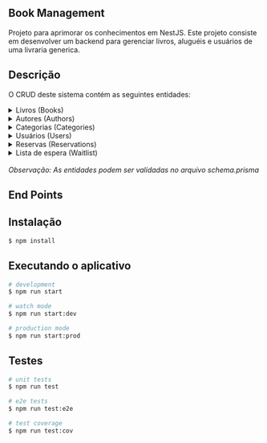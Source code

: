 ## Book Management

Projeto para aprimorar os conhecimentos em NestJS. Este projeto consiste em desenvolver um backend para gerenciar livros, aluguéis e usuários de uma livraria generica.

## Descrição

O CRUD deste sistema contém as seguintes entidades:

<details close="close">
<summary>Livros (Books)</summary>

- **id:** Identificador único do livro.
- **quantity:** Quantidade deste livro.
- **title:** Título do livro.
- **description:** Descrição do livro.
- **quantity:** Quantidade do livro.
- **price:** Preço do livro.
- **publication_date:** Data de publicação do livro.
- **author_id:** Identificador do autor do livro.
- **categorie_id:** Identificador da categoria do livro.
- **created_at:** Data de criação do registro.
- **update_at:** Data da última atualização do registro.
</details>

<details close="close">
<summary>Autores (Authors)</summary>

- **id:** Identificador único do autor.
- **name:** Nome do autor.
- **biography:** Biografia do autor.
- **created_at:** Data de criação do registro.
- **update_at:** Data da última atualização do registro.
</details>

<details close="close">
<summary>Categorias (Categories)</summary>

- **id:** Identificador único da categoria.
- **name:** Nome da categoria.
- **created_at:** Data de criação do registro.
- **update_at:** Data da última atualização do registro.
</details>

<details close="close">
<summary>Usuários (Users)</summary>

- **id:** Identificador único do usuário.
- **name:** Nome do usuário.
- **email:** Email do usuário.
- **password:** Senha do usuário.
- **role:** Papel do usuário (ADMIN ou USER).
- **penalty_end_date:** Data de fim da penalidade.
- **birth_at:** Data do aniversário.
- **created_at:** Data de criação do registro.
- **update_at:** Data da última atualização do registro.
</details>


<details close="close">
<summary>Reservas (Reservations)</summary>

- **id:** Identificador único da reserva.
- **book_id:** Identificador do livro reservado.
- **user_id:** Identificador do usuário que fez a reserva.
- **reservation_date:** Data da reserva.
- **due_date:** Data de vencimento da reserva.
- **status:** Status da reserva (RESERVED, RETURNED, LATE).
- **created_at:** Data de criação do registro.
- **update_at:** Data da última atualização do registro.
</details>

<details close="close">
<summary>Lista de espera (Waitlist)</summary>

- **id:** Identificador único da lista de espera.
- **book_id:** Identificador do livro na lista de espera.
- **user_id:** Identificador do usuário na lista de espera.
- **position:** Posição do usuário na lista de espera.
- **entry_date:** Data de entrada na lista de espera.
- **created_at:** Data de criação do registro.
- **update_at:** Data da última atualização do registro.
</details>
<br />
<i>Observação: As entidades podem ser validadas no arquivo schema.prisma</i>

## End Points

## Instalação

```bash
$ npm install
```

## Executando o aplicativo

```bash
# development
$ npm run start

# watch mode
$ npm run start:dev

# production mode
$ npm run start:prod
```

## Testes

```bash
# unit tests
$ npm run test

# e2e tests
$ npm run test:e2e

# test coverage
$ npm run test:cov
```
